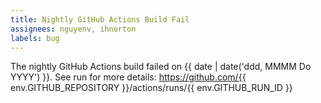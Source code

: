 ```yaml
---
title: Nightly GitHub Actions Build Fail
assignees: nguyenv, ihnorton
labels: bug
---
```


The nightly GitHub Actions build failed on {{ date | date('ddd, MMMM Do YYYY') }}.
See run for more details:
https://github.com/{{ env.GITHUB_REPOSITORY }}/actions/runs/{{ env.GITHUB_RUN_ID }}

